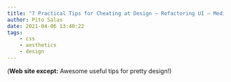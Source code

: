 ```yaml
---
title: "7 Practical Tips for Cheating at Design – Refactoring UI – Medium"
author: Pito Salas
date: 2021-04-06 13:40:22
tags:
    - css
    - aesthetics
    - design
---
```



(**Web site except:** Awesome useful tips for pretty design!) 
